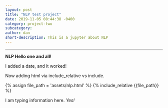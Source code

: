 ```yaml
---
layout: post
title: "NLP test project"
date: 2019-11-05 08:44:38 -0400
category: project-two
subcategory:
author: dan
short-description: This is a jupyter about NLP
---
```

-----
**NLP Hello one and all!**

I added a date, and it worked!

Now adding html via include_relative vs include.

{% assign file_path = 'assets/nlp.html' %}
{% include_relative {{file_path}} %}

I am typing information here. *Yes!*
